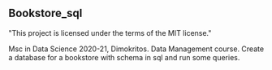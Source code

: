 ## Bookstore_sql
"This project is licensed under the terms of the MIT license."

Msc in Data Science 2020-21, Dimokritos. Data Management course.
Create a database for a bookstore with schema in sql and run some queries.
